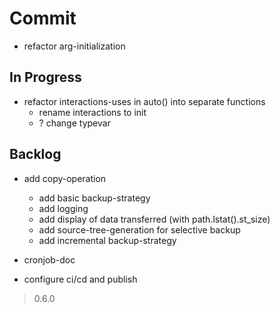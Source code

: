 # Commit

- refactor arg-initialization

## In Progress

- refactor interactions-uses in auto() into separate functions
  - rename interactions to init
  - ? change typevar

## Backlog

- add copy-operation
  - add basic backup-strategy
  - add logging
  - add display of data transferred (with path.lstat().st_size)
  - add source-tree-generation for selective backup
  - add incremental backup-strategy

- cronjob-doc

- configure ci/cd and publish

> 0.6.0

